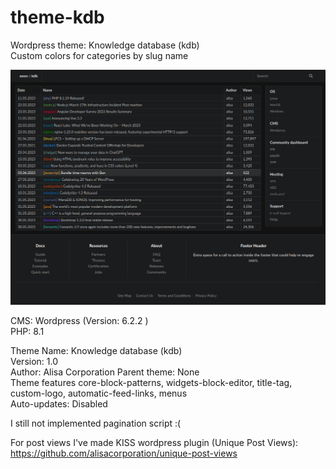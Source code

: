 # theme-kdb
Wordpress theme: Knowledge database (kdb)  
Custom colors for categories by slug name

![Screenshot](screenshot.png)

CMS: Wordpress (Version:	6.2.2  )  
PHP: 8.1  

Theme Name:	Knowledge database (kdb)  
Version:	1.0  
Author:	Alisa Corporation
Parent theme:	None  
Theme features	core-block-patterns, widgets-block-editor, title-tag, custom-logo, automatic-feed-links, menus  
Auto-updates:	Disabled  

I still not implemented pagination script :(

For post views I've made KISS wordpress plugin (Unique Post Views): https://github.com/alisacorporation/unique-post-views
